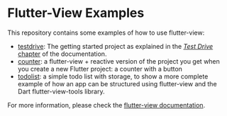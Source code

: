 # Flutter-View Examples

This repository contains some examples of how to use flutter-view:

- [testdrive](testdrive): The getting started project as explained in the [*Test Drive* chapter](https://flutter-view.gitbook.io/project/get-started/test-drive) of the documentation.
- [counter](counter): a flutter-view + reactive version of the project you get when you create a new Flutter project: a counter with a button
- [todolist](todolist): a simple todo list with storage, to show a more complete example of how an app can be structured using flutter-view and the Dart flutter-view-tools library.

For more information, please check the [flutter-view documentation](https://flutter-view.gitbook.io/project/).
